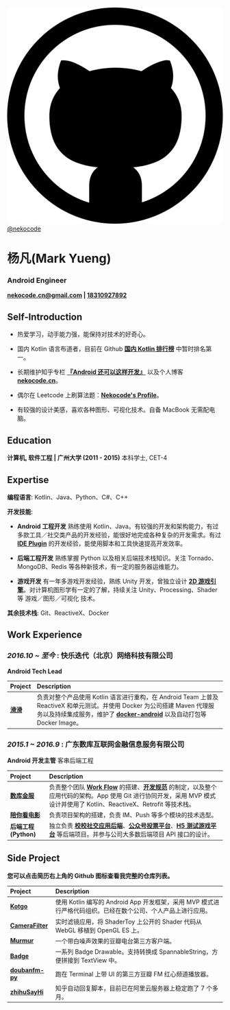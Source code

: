 [![github](logo-github.svg) @nekocode](http://github.com/nekocode)

# 杨凡(Mark Yueng)
### Android Engineer
**[nekocode.cn@gmail.com](mailto:nekocode.cn@gmail.com) | [18310927892](tel://18310927892)**

## Self-Introduction

- 热爱学习，动手能力强，能保持对技术的好奇心。

- 国内 Kotlin 语言布道者，目前在 Github **[国内 Kotlin 排行榜](http://githuber.cn/search?location=&company=&language=Kotlin&keywords=&github_age=)** 中暂时排名第一。

- 长期维护知乎专栏 **[『Android 还可以这样开发』](https://zhuanlan.zhihu.com/kotandroid)** 以及个人博客 **[nekocode.cn](http://nekocode.cn/)**。

- 偶尔在 Leetcode 上刷算法题：**[Nekocode's Profile](https://leetcode.com/nekocode/)**。

- 有较强的设计美感，喜欢各种图形、可视化技术。自备 MacBook 无需配电脑。


## Education

**计算机, 软件工程 | 广州大学 (2011 - 2015)**
 本科学士, CET-4


## Expertise

**编程语言**: Kotlin、Java、Python、C#、C++

**开发技能**:

- **Android 工程开发**
  熟练使用 Kotlin、Java。有较强的开发和架构能力，有过多款工具／社交类产品的开发经验，能很好地完成各种复杂的开发需求。有过 **[IDE Plugin](https://github.com/nekocode/android-parcelable-intellij-plugin-kotlin)** 的开发经验，能使用脚本和工具快速提高开发效率。

- **后端工程开发**
  熟练掌握 Python 以及相关后端技术栈知识。关注 Tornado、MongoDB、Redis 等各种新技术，有一定的服务器运维能力。

- **游戏开发**
  有一年多游戏开发经验，熟练 Unity 开发，曾独立设计 **[2D 游戏引擎](https://github.com/nekocode/FScript0.2)**。对计算机图形学有一定的了解，持续关注 Unity、Processing、Shader 等 游戏／图形／可视化 技术。

**其余技术栈**: Git、ReactiveX、Docker


## Work Experience

### *2016.10 ~ 至今* : 快乐迭代（北京）网络科技有限公司

**Android Tech Lead**

| Project | Description |
| :----- | :------------------------------------------------------------------------------------ |
| **[滑滑](http://sj.qq.com/myapp/detail.htm?apkName=com.happyiterating.huahua)** | 负责对整个产品使用 Kotlin 语言进行重构，在 Android Team 上普及 ReactiveX 和单元测试。并使用 Docker 为公司搭建 Maven 代理服务以及持续集成服务，维护了 **[docker-android](https://github.com/nekocode/docker-android)** 以及自动打包等 Docker Image。 |

### *2015.1 ~ 2016.9* : 广东数库互联网金融信息服务有限公司

**Android 开发主管** 客串后端⼯程

| Project | Description |
| :----- | :------------------------------------------------------------------------------------ |
| **[数库金服](http://www.skotc.cn/)** | 负责整个团队 **[Work Flow](https://zhuanlan.zhihu.com/p/21320023)** 的搭建、**[开发规范](https://github.com/nekocode/nekoblog/blob/master/AndroidDevGuideline.md)** 的制定，以及整个应用代码的架构。App 使用 Git 进行协同开发，采用 MVP 模式设计并使用了 Kotlin、ReactiveX、Retrofit 等技术栈。 |
| **[陪你看电影](http://weiying.info/)** | 负责项目架构的搭建，负责 IM、Push 等多个模块的技术选型。 |
| **后端工程(Python)** | 独立负责 **[校校社交应用后端](http://nekocode.cn/doc/)**、**[公众号投票平台](https://github.com/nekocode/weixin_vote)**、**[H5 测试游戏平台](https://github.com/nekocode/wcmovie_test)** 等后端项目。并参与公司大多数后端项目 API 接口的设计。 |



## Side Project

**您可以点击简历右上角的 Github 图标查看我完整的仓库列表。**

| Project | Description |
| :----- | :------------------------------------------------------------------------------------ |
| **[Kotgo](https://github.com/nekocode/kotgo)** | 使用 Kotlin 编写的 Android App 开发框架，采用 MVP 模式进行严格代码组织。已经在数个公司、个人产品上进行应用。 |
| **[CameraFilter](https://github.com/nekocode/CameraFilter)** | 实时滤镜应用，将 ShaderToy 上公开的 Shader 代码从 WebGL 移植到 OpenGL ES 上。 |
| **[Murmur](https://github.com/nekocode/murmur)** | 一个带白噪声效果的豆瓣电台第三方客户端。 |
| **[Badge](https://github.com/nekocode/Badge)** | 一系列 Badge Drawable。支持转换成 SpannableString，方便拼接到 TextView 中。 |
| **[doubanfm-py](https://github.com/nekocode/doubanfm-py)** | 跑在 Terminal 上带 UI 的第三方豆瓣 FM 红心频道播放器。 |
| **[zhihuSayHi](https://github.com/nekocode/zhihuSayHi)** | 知乎自动回复脚本，目前已在阿里云服务器上稳定跑了 7 个多月。 |